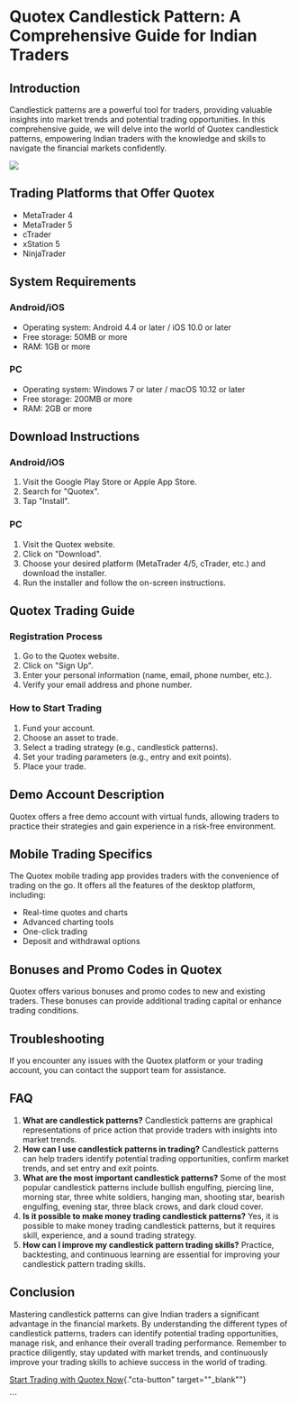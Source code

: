# Quotex Candlestick Pattern: A Comprehensive Guide for Indian Traders

## Introduction

Candlestick patterns are a powerful tool for traders, providing valuable
insights into market trends and potential trading opportunities. In this
comprehensive guide, we will delve into the world of Quotex candlestick
patterns, empowering Indian traders with the knowledge and skills to
navigate the financial markets confidently.

[![](https://static.quotex.io/files/4_en/300_250.jpg)](https://traff.sbs/brokerqxlid)

## Trading Platforms that Offer Quotex

-   MetaTrader 4
-   MetaTrader 5
-   cTrader
-   xStation 5
-   NinjaTrader

## System Requirements

### Android/iOS

-   Operating system: Android 4.4 or later / iOS 10.0 or later
-   Free storage: 50MB or more
-   RAM: 1GB or more

### PC

-   Operating system: Windows 7 or later / macOS 10.12 or later
-   Free storage: 200MB or more
-   RAM: 2GB or more

## Download Instructions

### Android/iOS

1.  Visit the Google Play Store or Apple App Store.
2.  Search for "Quotex".
3.  Tap "Install".

### PC

1.  Visit the Quotex website.
2.  Click on "Download".
3.  Choose your desired platform (MetaTrader 4/5, cTrader, etc.) and
    download the installer.
4.  Run the installer and follow the on-screen instructions.

## Quotex Trading Guide

### Registration Process

1.  Go to the Quotex website.
2.  Click on "Sign Up".
3.  Enter your personal information (name, email, phone number, etc.).
4.  Verify your email address and phone number.

### How to Start Trading

1.  Fund your account.
2.  Choose an asset to trade.
3.  Select a trading strategy (e.g., candlestick patterns).
4.  Set your trading parameters (e.g., entry and exit points).
5.  Place your trade.

## Demo Account Description

Quotex offers a free demo account with virtual funds, allowing traders
to practice their strategies and gain experience in a risk-free
environment.

## Mobile Trading Specifics

The Quotex mobile trading app provides traders with the convenience of
trading on the go. It offers all the features of the desktop platform,
including:

-   Real-time quotes and charts
-   Advanced charting tools
-   One-click trading
-   Deposit and withdrawal options

## Bonuses and Promo Codes in Quotex

Quotex offers various bonuses and promo codes to new and existing
traders. These bonuses can provide additional trading capital or enhance
trading conditions.

## Troubleshooting

If you encounter any issues with the Quotex platform or your trading
account, you can contact the support team for assistance.

## FAQ

1.  **What are candlestick patterns?** Candlestick patterns are
    graphical representations of price action that provide traders with
    insights into market trends.
2.  **How can I use candlestick patterns in trading?** Candlestick
    patterns can help traders identify potential trading opportunities,
    confirm market trends, and set entry and exit points.
3.  **What are the most important candlestick patterns?** Some of the
    most popular candlestick patterns include bullish engulfing,
    piercing line, morning star, three white soldiers, hanging man,
    shooting star, bearish engulfing, evening star, three black crows,
    and dark cloud cover.
4.  **Is it possible to make money trading candlestick patterns?** Yes,
    it is possible to make money trading candlestick patterns, but it
    requires skill, experience, and a sound trading strategy.
5.  **How can I improve my candlestick pattern trading skills?**
    Practice, backtesting, and continuous learning are essential for
    improving your candlestick pattern trading skills.

## Conclusion

Mastering candlestick patterns can give Indian traders a significant
advantage in the financial markets. By understanding the different types
of candlestick patterns, traders can identify potential trading
opportunities, manage risk, and enhance their overall trading
performance. Remember to practice diligently, stay updated with market
trends, and continuously improve your trading skills to achieve success
in the world of trading.

[Start Trading with Quotex
Now](\%22https://traff.sbs/brokerqxsignup\%22){."cta-button"
target=""_blank""}

\`\`\`

